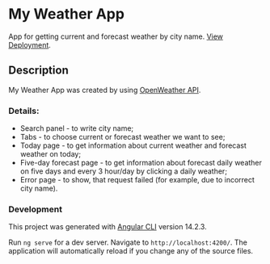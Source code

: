 #  My Weather App

App for getting current and forecast weather by city name. <a href="https://sashapt.github.io/My-weather-app/">View Deployment</a>.

## Description

My Weather App was created by using <a href='https://openweathermap.org/api'>OpenWeather API</a>.

### Details:
- Search panel - to write city name;
- Tabs - to choose current or forecast weather we want to see;
- Today page - to get information about current weather and forecast weather on today;
- Five-day forecast page - to get information about forecast daily weather on five days and every 3 hour/day by clicking a daily weather;
- Error page - to show, that request failed (for example, due to incorrect city name).

### Development

This project was generated with [Angular CLI](https://github.com/angular/angular-cli) version 14.2.3.

Run `ng serve` for a dev server. Navigate to `http://localhost:4200/`. The application will automatically reload if you change any of the source files.







